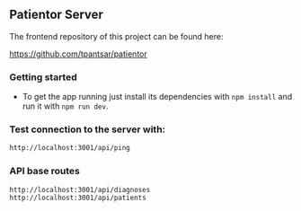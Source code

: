 ## Patientor Server

The frontend repository of this project can be found here:

https://github.com/tpantsar/patientor

### Getting started

- To get the app running just install its dependencies with `npm install` and run it with `npm run dev`.

### Test connection to the server with:

```sh
http://localhost:3001/api/ping
```

### API base routes

```sh
http://localhost:3001/api/diagnoses
http://localhost:3001/api/patients
```
